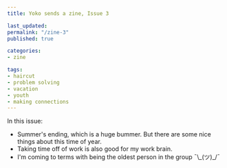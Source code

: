 ```yaml
---
title: Yoko sends a zine, Issue 3

last_updated: 
permalink: "/zine-3"
published: true

categories:
- zine

tags:
- haircut
- problem solving
- vacation
- youth
- making connections
---
```


In this issue:
- Summer's ending, which is a huge bummer. But there are some nice things about this time of year.
- Taking time off of work is also good for my work brain.
- I'm coming to terms with being the oldest person in the group ¯\\_(ツ)\_/¯